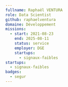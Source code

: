 ```yaml
---
fullname: Raphaël VENTURA
role: Data Scientist
github: raphaelventura
domaine: Développement
missions:
  - start: 2021-08-23
    end: 2025-08-11
    status: service
    employer: DGE
    startups:
      - signaux-faibles
startups:
  - signaux-faibles
badges:
  - segur
---
```

